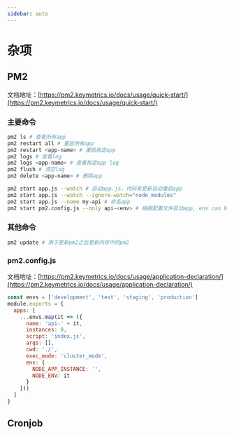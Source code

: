 ```yaml
---
sidebar: auto
---
```


# 杂项

## PM2

文档地址：[https://pm2.keymetrics.io/docs/usage/quick-start/](https://pm2.keymetrics.io/docs/usage/quick-start/)

### 主要命令

```bash
pm2 ls # 查看所有app
pm2 restart all # 重启所有app
pm2 restart <app-name> # 重启指定app
pm2 logs # 查看log
pm2 logs <app-name> # 查看指定app log
pm2 flush # 清空log
pm2 delete <app-name> # 删除app

pm2 start app.js --watch # 启动app.js，代码有更新自动重启app
pm2 start app.js --watch --ignore-watch="node_modules"
pm2 start app.js --name my-api # 命名app
pm2 start pm2.config.js --only api-<env> # 根据配置文件启动app, env can be `development`, `test`, `staging`, `production`
```

### 其他命令

```bash
pm2 update # 用于更新pm2之后更新内存中的pm2
```

### pm2.config.js

文档地址：[https://pm2.keymetrics.io/docs/usage/application-declaration/](https://pm2.keymetrics.io/docs/usage/application-declaration/)

```js
const envs = ['development', 'test', 'staging', 'production']
module.exports = {
  apps: [
    ...envs.map(it => ({
      name: 'api-' + it,
      instances: 0,
      script: 'index.js',
      args: [],
      cwd: './',
      exec_mode: 'cluster_mode',
      env: {
        NODE_APP_INSTANCE: '',
        NODE_ENV: it
      }
    }))
  ]
}
```

## Cronjob

